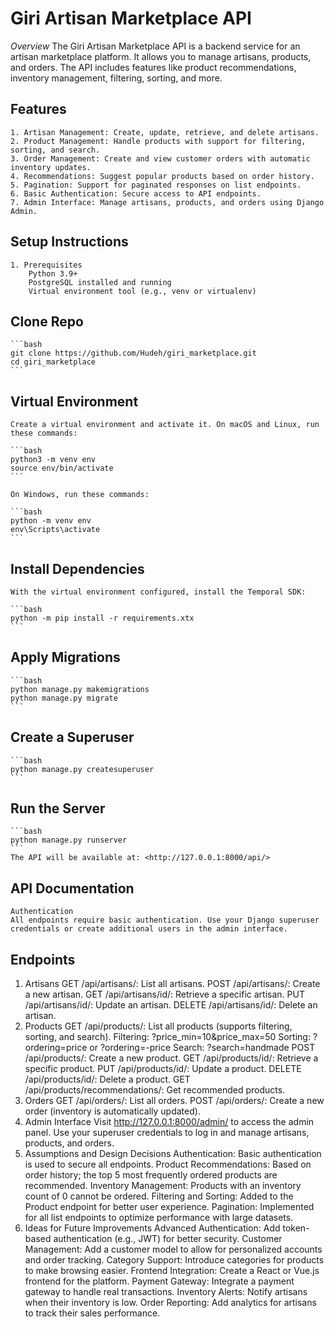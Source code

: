 # Giri Artisan Marketplace API

*Overview*
The Giri Artisan Marketplace API is a backend service for an artisan marketplace platform. It allows you to manage artisans, products, and orders. The API includes features like product recommendations, inventory management, filtering, sorting, and more.

## Features

    1. Artisan Management: Create, update, retrieve, and delete artisans.
    2. Product Management: Handle products with support for filtering, sorting, and search.
    3. Order Management: Create and view customer orders with automatic inventory updates.
    4. Recommendations: Suggest popular products based on order history.
    5. Pagination: Support for paginated responses on list endpoints.
    6. Basic Authentication: Secure access to API endpoints.
    7. Admin Interface: Manage artisans, products, and orders using Django Admin.

## Setup Instructions

    1. Prerequisites
        Python 3.9+
        PostgreSQL installed and running
        Virtual environment tool (e.g., venv or virtualenv)

## Clone Repo

    ```bash
    git clone https://github.com/Hudeh/giri_marketplace.git
    cd giri_marketplace
    ```

## Virtual Environment

    Create a virtual environment and activate it. On macOS and Linux, run these commands:

    ```bash
    python3 -m venv env
    source env/bin/activate
    ```

    On Windows, run these commands:

    ```bash
    python -m venv env
    env\Scripts\activate
    ```

## Install Dependencies

    With the virtual environment configured, install the Temporal SDK:

    ```bash
    python -m pip install -r requirements.xtx
    ```

## Apply Migrations

    ```bash
    python manage.py makemigrations
    python manage.py migrate
    ```

## Create a Superuser

    ```bash
    python manage.py createsuperuser
    ```

## Run the Server

    ```bash
    python manage.py runserver
    ```
    The API will be available at: <http://127.0.0.1:8000/api/>

## API Documentation

    Authentication
    All endpoints require basic authentication. Use your Django superuser credentials or create additional users in the admin interface.

## Endpoints

1. Artisans
    GET /api/artisans/: List all artisans.
    POST /api/artisans/: Create a new artisan.
    GET /api/artisans/id/: Retrieve a specific artisan.
    PUT /api/artisans/id/: Update an artisan.
    DELETE /api/artisans/id/: Delete an artisan.
2. Products
    GET /api/products/: List all products (supports filtering, sorting, and search).
    Filtering: ?price_min=10&price_max=50
    Sorting: ?ordering=price or ?ordering=-price
    Search: ?search=handmade
    POST /api/products/: Create a new product.
    GET /api/products/id/: Retrieve a specific product.
    PUT /api/products/id/: Update a product.
    DELETE /api/products/id/: Delete a product.
    GET /api/products/recommendations/: Get recommended products.
3. Orders
    GET /api/orders/: List all orders.
    POST /api/orders/: Create a new order (inventory is automatically updated).
4. Admin Interface
    Visit <http://127.0.0.1:8000/admin/> to access the admin panel.
    Use your superuser credentials to log in and manage artisans, products, and orders.
5. Assumptions and Design Decisions
    Authentication: Basic authentication is used to secure all endpoints.
    Product Recommendations: Based on order history; the top 5 most frequently ordered products are recommended.
    Inventory Management: Products with an inventory count of 0 cannot be ordered.
    Filtering and Sorting: Added to the Product endpoint for better user experience.
    Pagination: Implemented for all list endpoints to optimize performance with large datasets.
6. Ideas for Future Improvements
    Advanced Authentication: Add token-based authentication (e.g., JWT) for better security.
    Customer Management: Add a customer model to allow for personalized accounts and order tracking.
    Category Support: Introduce categories for products to make browsing easier.
    Frontend Integration: Create a React or Vue.js frontend for the platform.
    Payment Gateway: Integrate a payment gateway to handle real transactions.
    Inventory Alerts: Notify artisans when their inventory is low.
    Order Reporting: Add analytics for artisans to track their sales performance.
